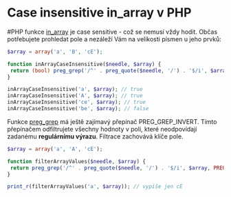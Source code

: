 # Case insensitive in_array v PHP

#PHP funkce [in_array](http://php.net/manual/en/function.in-array.php) je case sensitive - což se nemusí vždy hodit. Občas potřebujete prohledat pole a nezáleží Vám na velikosti písmen u jeho prvků:

```php
$array = array('a', 'B', 'cE');

function inArrayCaseInsensitive($needle, $array) {
 return (bool) preg_grep('/^' . preg_quote($needle, '/') . '$/i', $array);
}

inArrayCaseInsensitive('a', $array); // true
inArrayCaseInsensitive('A', $array); // true
inArrayCaseInsensitive('ce', $array); // true
inArrayCaseInsensitive('be', $array); // false
```

Funkce [preg_grep](http://php.net/manual/en/function.preg-grep.php) má ještě
zajímavý přepínač PREG_GREP_INVERT. Tímto přepínačem odfiltrujete všechny
hodnoty v poli, které neodpovídají zadanému **regulárnímu výrazu**.
Filtrace zachovává klíče pole.

```php
$array = array('a', 'A', 'cE');

function filterArrayValues($needle, $array) {
 return preg_grep('/^' . preg_quote($needle, '/') . '$/i', $array, PREG_GREP_INVERT);
}

print_r(filterArrayValues('a', $array)); // vypíše jen cE
```